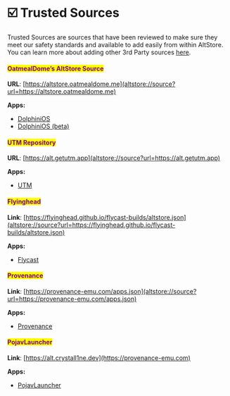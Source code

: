 # ☑️ Trusted Sources

Trusted Sources are sources that have been reviewed to make sure they meet our safety standards and available to add easily from within AltStore. You can learn more about adding other 3rd Party sources [here](../altstore-pal/sources.md).

#### <mark style="color:purple;">OatmealDome’s AltStore Source</mark> <a href="#mark-stylecolorpurpleoatmealdomes-sourcemark" id="mark-stylecolorpurpleoatmealdomes-sourcemark"></a>

**URL**: [https://altstore.oatmealdome.me](altstore://source?url=https://altstore.oatmealdome.me)

**Apps:**

* [DolphiniOS](https://dolphinios.oatmealdome.me)&#x20;
* [DolphiniOS (beta)](https://dolphinios.oatmealdome.me/beta)&#x20;

#### <mark style="color:purple;">UTM Repository</mark>

**URL**: [https://alt.getutm.app](altstore://source?url=https://alt.getutm.app)

**Apps:**

* [UTM](https://getutm.app/)&#x20;

#### <mark style="color:purple;">Flyinghead</mark> <a href="#mark-stylecolorpurpleflyingheads-sourcemark" id="mark-stylecolorpurpleflyingheads-sourcemark"></a>

**Link**: [https://flyinghead.github.io/flycast-builds/altstore.json](altstore://source?url=https://flyinghead.github.io/flycast-builds/altstore.json)

**Apps:**

* [Flycast](https://utip.io/flyinghead)&#x20;

#### <mark style="color:purple;">Provenance</mark> <a href="#mark-stylecolorpurpleflyingheads-sourcemark" id="mark-stylecolorpurpleflyingheads-sourcemark"></a>

**Link**: [https://provenance-emu.com/apps.json](altstore://source?url=https://provenance-emu.com/apps.json)

**Apps:**

* [Provenance](https://provenance-emu.com)

#### <mark style="color:purple;">PojavLauncher</mark> <a href="#mark-stylecolorpurpleflyingheads-sourcemark" id="mark-stylecolorpurpleflyingheads-sourcemark"></a>

**Link**: [https://alt.crystall1ne.dev](https://provenance-emu.com)

**Apps:**

* [PojavLauncher](https://pojavlauncherteam.github.io/)
